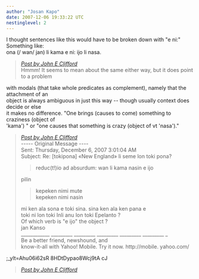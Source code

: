 ```yaml
---
author: "Josan Kapo"
date: 2007-12-06 19:33:22 UTC
nestinglevel: 2
---
```

I thought sentences like this would have to be broken down with "e ni:" Something like:  
ona (/ wan/ jan) li kama e ni: ijo li nasa.  

> [_Post by John E Clifford_](/jvGipRwT/new-england-li-seme-lon-toki-pona#post19)  
> Hmmm! It seems to mean about the same either way, but it does point to a problem  
> 

with modals (that take whole predicates as complement), namely that the attachment of an  
object is always ambiguous in just this way -- though usually context does decide or else  
it makes no difference. "One brings (causes to come) something to craziness (object of  
'kama') " or "one causes that something is crazy (object of vt 'nasa')."  

> [_Post by John E Clifford_](/jvGipRwT/new-england-li-seme-lon-toki-pona#post19)  
> \----- Original Message ----  
> Sent: Thursday, December 6, 2007 3:01:04 AM  
> Subject: Re: \[tokipona\] «New England» li seme lon toki pona?  
> 
> > reduc(t!)io ad absurdum: wan li kama nasin e ijo  
> > 
> 
> pilin  
> 
> > kepeken nimi mute  
> > kepeken nimi nasin  
> > 
> 
> mi ken ala sona e toki sina. sina ken ala ken pana e  
> toki ni lon toki Inli anu lon toki Epelanto ?  
> Of which verb is "e ijo" the object ?  
> jan Kanso  
> \_\_\_\_\_\_\_\_\_\_\_\_ \_\_\_\_\_\_\_\_\_ \_\_\_\_\_\_\_\_\_ \_\_\_\_\_\_\_\_\_ \_\_\_\_\_\_\_\_\_ \_\_\_\_\_\_\_\_\_ \_  
> Be a better friend, newshound, and  
> know-it-all with Yahoo! Mobile. Try it now. http://mobile. yahoo.com/  
> 

;\_ylt=Ahu06i62sR 8HDtDypao8Wcj9tA cJ  

> [_Post by John E Clifford_](/jvGipRwT/new-england-li-seme-lon-toki-pona#post19)  
> <!--  
> #ygrp-mkp{  
> border:1px solid #d8d8d8;font-family:Arial;margin:14px 0px;padding:0px 14px;}  
> #ygrp-mkp hr{  
> border:1px solid #d8d8d8;}  
> #ygrp-mkp #hd{  
> color:#628c2a;font-size:85%;font-weight:bold;line-height:122%;margin:10px 0px;}  
> #ygrp-mkp #ads{  
> margin-bottom:10px;}  
> #ygrp-mkp .ad{  
> padding:0 0;}  
> #ygrp-mkp .ad a{  
> color:#0000ff;text-decoration:none;}  
> \-->  
> <!--  
> #ygrp-sponsor #ygrp-lc{  
> font-family:Arial;}  
> #ygrp-sponsor #ygrp-lc #hd{  
> margin:10px 0px;font-weight:bold;font-size:78%;line-height:122%;}  
> #ygrp-sponsor #ygrp-lc .ad{  
> margin-bottom:10px;padding:0 0;}  
> \-->  
> <!--  
> #ygrp-mlmsg {font-size:13px;font-family:arial, helvetica, clean, sans-serif;}  
> #ygrp-mlmsg table {font-size:inherit;font:100%;}  
> #ygrp-mlmsg select, input, textarea {font:99% arial, helvetica, clean, sans-serif;}  
> #ygrp-mlmsg pre, code {font:115% monospace;}  
> #ygrp-mlmsg \* {line-height:1.22em;}  
> #ygrp-text{  
> font-family:Georgia;  
> }  
> #ygrp-text p{  
> margin:0 0 1em 0;}  
> #ygrp-tpmsgs{  
> font-family:Arial;  
> clear:both;}  
> #ygrp-vitnav{  
> padding-top:10px;font-family:Verdana;font-size:77%;margin:0;}  
> #ygrp-vitnav a{  
> padding:0 1px;}  
> #ygrp-actbar{  
> clear:both;margin:25px 0;white-space:nowrap;color:#666;text-align:right;}  
> #ygrp-actbar .left{  
> float:left;white-space:nowrap;}  
> .bld{font-weight:bold;}  
> #ygrp-grft{  
> font-family:Verdana;font-size:77%;padding:15px 0;}  
> #ygrp-ft{  
> font-family:verdana;font-size:77%;border-top:1px solid #666;  
> padding:5px 0;  
> }  
> #ygrp-mlmsg #logo{  
> padding-bottom:10px;}  
> #ygrp-vital{  
> background-color:#e0ecee;margin-bottom:20px;padding:2px 0 8px 8px;}  
> #ygrp-vital #vithd{  
> font-size:77%;font-family:Verdana;font-weight:bold;color:#333;text-  
> 

transform:uppercase;}  

> [_Post by John E Clifford_](/jvGipRwT/new-england-li-seme-lon-toki-pona#post19)  
> #ygrp-vital ul{  
> padding:0;margin:2px 0;}  
> #ygrp-vital ul li{  
> list-style-type:none;clear:both;border:1px solid #e0ecee;  
> }  
> #ygrp-vital ul li .ct{  
> font-weight:bold;color:#ff7900;float:right;width:2em;text-align:right;padding-  
> 

right:.5em;}  

> [_Post by John E Clifford_](/jvGipRwT/new-england-li-seme-lon-toki-pona#post19)  
> #ygrp-vital ul li .cat{  
> font-weight:bold;}  
> #ygrp-vital a{  
> text-decoration:none;}  
> #ygrp-vital a:hover{  
> text-decoration:underline;}  
> #ygrp-sponsor #hd{  
> color:#999;font-size:77%;}  
> #ygrp-sponsor #ov{  
> padding:6px 13px;background-color:#e0ecee;margin-bottom:20px;}  
> #ygrp-sponsor #ov ul{  
> padding:0 0 0 8px;margin:0;}  
> #ygrp-sponsor #ov li{  
> list-style-type:square;padding:6px 0;font-size:77%;}  
> #ygrp-sponsor #ov li a{  
> text-decoration:none;font-size:130%;}  
> #ygrp-sponsor #nc{  
> background-color:#eee;margin-bottom:20px;padding:0 8px;}  
> #ygrp-sponsor .ad{  
> padding:8px 0;}  
> #ygrp-sponsor .ad #hd1{  
> font-family:Arial;font-weight:bold;color:#628c2a;font-size:100%;line-height:122%;}  
> #ygrp-sponsor .ad a{  
> text-decoration:none;}  
> #ygrp-sponsor .ad a:hover{  
> text-decoration:underline;}  
> #ygrp-sponsor .ad p{  
> margin:0;}  
> o{font-size:0;}  
> .MsoNormal{  
> margin:0 0 0 0;}  
> #ygrp-text tt{  
> font-size:120%;}  
> blockquote{margin:0 0 0 4px;}  
> .replbq{margin:4;}  
> \-->  
> 

\_\_\_\_\_\_\_\_\_\_\_\_\_\_\_\_\_\_\_\_\_\_\_\_\_\_\_\_\_\_\_\_\_\_\_\_\_\_\_\_\_\_\_\_\_\_\_\_\_\_\_\_\_\_\_\_\_\_\_\_\_\_\_\_\_\_\_\_\_\_\_\_\_\_\_\_\_\_\_\_\_\_\_\_  

> [_Post by John E Clifford_](/jvGipRwT/new-england-li-seme-lon-toki-pona#post19)  
> Be a better friend, newshound, and  
> know-it-all with Yahoo! Mobile. Try it now.  
> 

http://mobile.yahoo.com/;\_ylt=Ahu06i62sR8HDtDypao8Wcj9tAcJ